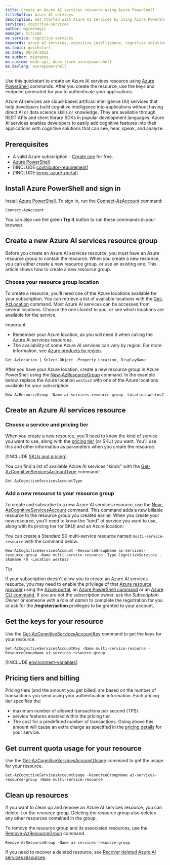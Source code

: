 ```yaml
---
title: Create an Azure AI services resource using Azure PowerShell
titleSuffix: Azure AI services
description: Get started with Azure AI services by using Azure PowerShell commands to create and subscribe to a resource.
services: cognitive-services
author: mgreenegit
manager: nitinme
ms.service: cognitive-services
keywords: Azure AI services, cognitive intelligence, cognitive solutions, ai services
ms.topic: quickstart
ms.date: 08/29/2022
ms.author: migreene
ms.custom: mode-api, devx-track-azurepowershell
ms.devlang: azurepowershell
---
```


Use this quickstart to create an Azure AI services resource using [Azure PowerShell](/powershell/azure/install-azure-powershell) commands. After you create the resource, use the keys and endpoint generated for you to authenticate your applications.

Azure AI services are cloud-based artificial intelligence (AI) services that help developers build cognitive intelligence into applications without having direct AI or data science skills or knowledge. They are available through REST APIs and client library SDKs in popular development languages. Azure AI services enables developers to easily add cognitive features into their applications with cognitive solutions that can see, hear, speak, and analyze.

## Prerequisites

* A valid Azure subscription - [Create one](https://azure.microsoft.com/free/cognitive-services) for free.
* [Azure PowerShell](/powershell/azure/install-azure-powershell)
* [!INCLUDE [contributor-requirement](contributor-requirement.md)]
* [!INCLUDE [terms-azure-portal](terms-azure-portal.md)]

## Install Azure PowerShell and sign in

Install [Azure PowerShell](/powershell/azure/install-azure-powershell). To sign in, run the [Connect-AzAccount](/powershell/module/az.accounts/connect-azaccount) command:

```azurepowershell
Connect-AzAccount
```

You can also use the green **Try It** button to run these commands in your browser.

## Create a new Azure AI services resource group

Before you create an Azure AI services resource, you must have an Azure resource group to contain the resource. When you create a new resource, you can either create a new resource group, or use an existing one. This article shows how to create a new resource group.

### Choose your resource group location

To create a resource, you'll need one of the Azure locations available for your subscription. You can retrieve a list of available locations with the [Get-AzLocation](/powershell/module/az.resources/get-azlocation) command. Most Azure AI services can be accessed from several locations. Choose the one closest to you, or see which locations are available for the service.

> [!IMPORTANT]
> * Remember your Azure location, as you will need it when calling the Azure AI services resources.
> * The availability of some Azure AI services can vary by region. For more information, see [Azure products by region](https://azure.microsoft.com/global-infrastructure/services/?products=cognitive-services).

```azurepowershell-interactive
Get-AzLocation | Select-Object -Property Location, DisplayName
```

After you have your Azure location, create a new resource group in Azure PowerShell using the [New-AzResourceGroup](/powershell/module/az.resources/new-azresourcegroup) command. In the example below, replace the Azure location `westus2` with one of the Azure locations available for your subscription.

```azurepowershell-interactive
New-AzResourceGroup -Name ai-services-resource-group -Location westus2
```

## Create an Azure AI services resource

### Choose a service and pricing tier

When you create a new resource, you'll need to know the kind of service you want to use, along with the [pricing tier](https://azure.microsoft.com/pricing/details/cognitive-services/) (or SKU) you want. You'll use this and other information as parameters when you create the resource.

[!INCLUDE [SKUs and pricing](sku-pricing.md)]

You can find a list of available Azure AI services "kinds" with the [Get-AzCognitiveServicesAccountType](/powershell/module/az.cognitiveservices/get-azcognitiveservicesaccounttype) command:

```azurepowershell-interactive
Get-AzCognitiveServicesAccountType
```

### Add a new resource to your resource group

To create and subscribe to a new Azure AI services resource, use the [New-AzCognitiveServicesAccount](/powershell/module/az.cognitiveservices/new-azcognitiveservicesaccount) command. This command adds a new billable resource to the resource group you created earlier. When you create your new resource, you'll need to know the "kind" of service you want to use, along with its pricing tier (or SKU) and an Azure location:

You can create a Standard S0 multi-service resource named `multi-service-resource` with the command below.

```azurepowershell-interactive
New-AzCognitiveServicesAccount -ResourceGroupName ai-services-resource-group -Name multi-service-resource -Type CognitiveServices -SkuName F0 -Location westus2
```

> [!Tip]
> If your subscription doesn't allow you to create an Azure AI services resource, you may need to enable the privilege of that [Azure resource provider](../../../azure-resource-manager/management/resource-providers-and-types.md#register-resource-provider) using the [Azure portal](../../../azure-resource-manager/management/resource-providers-and-types.md#azure-portal), an [Azure PowerShell command](../../../azure-resource-manager/management/resource-providers-and-types.md#azure-powershell) or an [Azure CLI command](../../../azure-resource-manager/management/resource-providers-and-types.md#azure-cli). If you are not the subscription owner, ask the *Subscription Owner* or someone with a role of *admin* to complete the registration for you or ask for the **/register/action** privileges to be granted to your account.

## Get the keys for your resource

Use the [Get-AzCognitiveServicesAccountKey](/powershell/module/az.cognitiveservices/get-azcognitiveservicesaccountkey) command to get the keys for your resource.

```azurepowershell-interactive
Get-AzCognitiveServicesAccountKey -Name multi-service-resource -ResourceGroupName ai-services-resource-group
```

[!INCLUDE [environment-variables](environment-variables.md)]

## Pricing tiers and billing

Pricing tiers (and the amount you get billed) are based on the number of transactions you send using your authentication information. Each pricing tier specifies the:
* maximum number of allowed transactions per second (TPS).
* service features enabled within the pricing tier.
* The cost for a predefined number of transactions. Going above this amount will cause an extra charge as specified in the [pricing details](https://azure.microsoft.com/pricing/details/cognitive-services/custom-vision-service/) for your service.

## Get current quota usage for your resource

Use the [Get-AzCognitiveServicesAccountUsage](/powershell/module/az.cognitiveservices/get-azcognitiveservicesaccountusage) command to get the usage for your resource.

```azurepowershell-interactive
Get-AzCognitiveServicesAccountUsage -ResourceGroupName ai-services-resource-group -Name multi-service-resource
```

## Clean up resources

If you want to clean up and remove an Azure AI services resource, you can delete it or the resource group. Deleting the resource group also deletes any other resources contained in the group.

To remove the resource group and its associated resources, use the [Remove-AzResourceGroup](/powershell/module/az.resources/remove-azresourcegroup) command.

```azurepowershell-interactive
Remove-AzResourceGroup -Name ai-services-resource-group
```

If you need to recover a deleted resource, see [Recover deleted Azure AI services resources](../../manage-resources.md).
